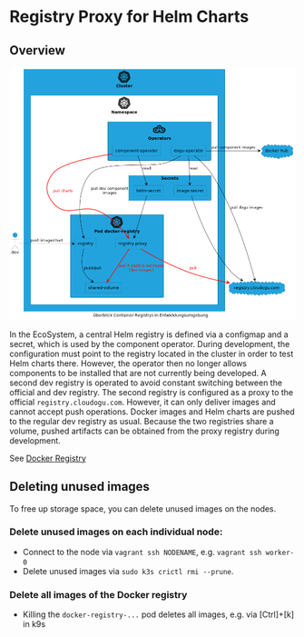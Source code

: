 # Registry Proxy for Helm Charts

## Overview

![Overview development environment](figures/registry_overview.png)

In the EcoSystem, a central Helm registry is defined via a configmap and a secret, which is used by the component operator.
During development, the configuration must point to the registry located in the cluster in order to test Helm charts there.
However, the operator then no longer allows components to be installed that are not currently being developed.
A second dev registry is operated to avoid constant switching between the official and dev registry.
The second registry is configured as a proxy to the official `registry.cloudogu.com`.
However, it can only deliver images and cannot accept push operations.
Docker images and Helm charts are pushed to the regular dev registry as usual.
Because the two registries share a volume, pushed artifacts can be obtained from the proxy registry during development.

See [Docker Registry](https://docs.docker.com/registry/recipes/mirror/)

## Deleting unused images

To free up storage space, you can delete unused images on the nodes.

### Delete unused images on each individual node:
- Connect to the node via `vagrant ssh NODENAME`, e.g. `vagrant ssh worker-0`
- Delete unused images via `sudo k3s crictl rmi --prune`.

### Delete all images of the Docker registry
- Killing the `docker-registry-...` pod deletes all images, e.g. via [Ctrl]+[k] in k9s